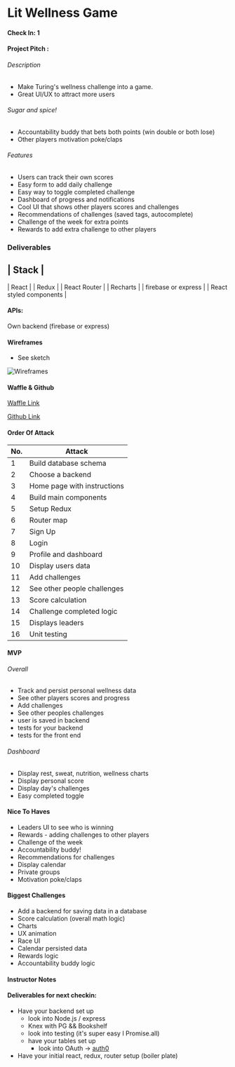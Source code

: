 # Lit Wellness Game

#### Check In: 1  

#### Project Pitch :

###### Description

* Make Turing's wellness challenge into a game.
* Great UI/UX to attract more users

###### Sugar and spice!

* Accountability buddy that bets both points (win double or both lose)
* Other players motivation poke/claps

###### Features

* Users can track their own scores
* Easy form to add daily challenge
* Easy way to toggle completed challenge
* Dashboard of progress and notifications
* Cool UI that shows other players scores and challenges
* Recommendations of challenges (saved tags, autocomplete)
* Challenge of the week for extra points
* Rewards to add extra challenge to other players

### Deliverables  

| Stack |
---------
| React |
| Redux |
| React Router |
| Recharts |
| firebase or express |
| React styled components |

#### APIs:  

Own backend (firebase or express)

#### Wireframes  

* See sketch

![Wireframes](/wireframe/wireframe.png)

#### Waffle & Github

[Waffle Link](https://waffle.io/jdiejim/wellness-challenge)

[Github Link](https://github.com/jdiejim/wellness-challenge)

#### Order Of Attack  

| No. | Attack                       |
|-----|------------------------------|
| 1   | Build database schema        |
| 2   | Choose a backend             |
| 3   | Home page with instructions  |
| 4   | Build main components        |
| 5   | Setup Redux                  |
| 6   | Router map                   |
| 7   | Sign Up                      |
| 8   | Login                        |
| 9   | Profile and dashboard        |
| 10  | Display users data           |
| 11  | Add challenges               |
| 12  | See other people challenges  |
| 13  | Score calculation            |
| 14  | Challenge completed logic    |
| 15  | Displays leaders             |
| 16  | Unit testing                 |

#### MVP

###### Overall

* Track and persist personal wellness data
* See other players scores and progress
* Add challenges
* See other peoples challenges
* user is saved in backend
* tests for your backend 
* tests for the front end 

###### Dashboard

* Display rest, sweat, nutrition, wellness charts
* Display personal score
* Display day's challenges
* Easy completed toggle

#### Nice To Haves

* Leaders UI to see who is winning
* Rewards - adding challenges to other players
* Challenge of the week
* Accountability buddy!
* Recommendations for challenges
* Display calendar
* Private groups
* Motivation poke/claps

#### Biggest Challenges  

* Add a backend for saving data in a database
* Score calculation (overall math logic)
* Charts
* UX animation
* Race UI
* Calendar persisted data
* Rewards logic
* Accountability buddy logic

#### Instructor Notes

#### Deliverables for next checkin:

- Have your backend set up 
    - look into Node.js / express 
    - Knex with PG && Bookshelf 
    - look into testing (it's super easy I Promise.all)
    - have your tables set up 
        - look into OAuth -> [auth0]('https://auth0.com/docs/quickstart/spa/react/01-login')
- Have your initial react, redux, router setup (boiler plate) 
